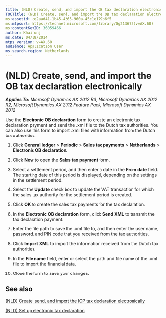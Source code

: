 ```yaml
---
title: (NLD) Create, send, and import the OB tax declaration electronically
TOCTitle: (NLD) Create, send, and import the OB tax declaration electronically
ms:assetid: ce2aad41-1b45-4265-960a-45c1e179b6f5
ms:mtpsurl: https://technet.microsoft.com/library/Gg213675(v=AX.60)
ms:contentKeyID: 36059466
author: Khairunj
ms.date: 04/18/2014
mtps_version: v=AX.60
audience: Application User
ms.search.region: Netherlands
---
```


# (NLD) Create, send, and import the OB tax declaration electronically 


_**Applies To:** Microsoft Dynamics AX 2012 R3, Microsoft Dynamics AX 2012 R2, Microsoft Dynamics AX 2012 Feature Pack, Microsoft Dynamics AX 2012_

Use the **Electronic OB declaration** form to create an electronic tax declaration payment and send the .xml file to the Dutch tax authorities. You can also use this form to import .xml files with information from the Dutch tax authorities.

1.  Click **General ledger** \> **Periodic** \> **Sales tax payments** \> **Netherlands** \> **Electronic OB declaration**.

2.  Click **New** to open the **Sales tax payment** form.

3.  Select a settlement period, and then enter a date in the **From date** field. The starting date of this period is displayed, depending on the settings in the settlement period.

4.  Select the **Update** check box to update the VAT transaction for which the sales tax authority for the settlement period is created.

5.  Click **OK** to create the sales tax payments for the tax declaration.

6.  In the **Electronic OB declaration** form, click **Send XML** to transmit the tax declaration payment.

7.  Enter the file path to save the .xml file to, and then enter the user name, password, and PIN code that you received from the tax authorities.

8.  Click **Import XML** to import the information received from the Dutch tax authorities.

9.  In the **File name** field, enter or select the path and file name of the .xml file to import the financial data.

10. Close the form to save your changes.

## See also

[(NLD) Create, send, and import the ICP tax declaration electronically](nld-create-send-and-import-the-icp-tax-declaration-electronically.md)

[(NLD) Set up electronic tax declaration](nld-set-up-electronic-tax-declaration.md)

  



